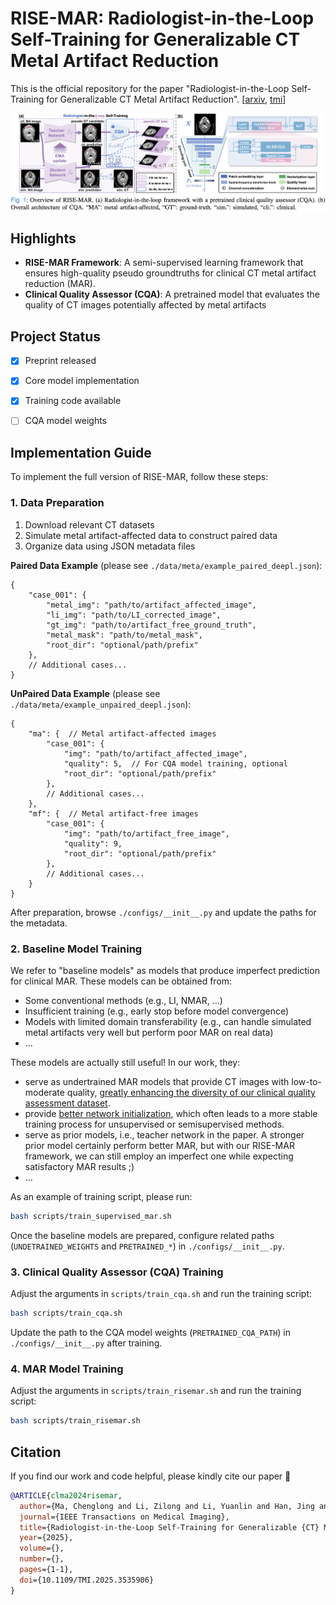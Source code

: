 # RISE-MAR: Radiologist-in-the-Loop Self-Training for Generalizable CT Metal Artifact Reduction


This is the official repository for the paper "Radiologist-in-the-Loop Self-Training for Generalizable CT Metal Artifact Reduction". [[arxiv](https://arxiv.org/abs/2501.15610), [tmi](https://ieeexplore.ieee.org/document/10857416)]

![](./figs/overview.png)

## Highlights
- **RISE-MAR Framework**: A semi-supervised learning framework that ensures high-quality pseudo groundtruths for clinical CT metal artifact reduction (MAR).
- **Clinical Quality Assessor (CQA)**: A pretrained model that evaluates the quality of CT images potentially affected by metal artifacts


## Project Status
- [x] Preprint released
- [x] Core model implementation
- [x] Training code available
- [ ] CQA model weights


## Implementation Guide
To implement the full version of RISE-MAR, follow these steps:



### 1. Data Preparation
1. Download relevant CT datasets
2. Simulate metal artifact-affected data to construct paired data
3. Organize data using JSON metadata files

**Paired Data Example** (please see `./data/meta/example_paired_deepl.json`):
```jsonc
{
    "case_001": {
        "metal_img": "path/to/artifact_affected_image",
        "li_img": "path/to/LI_corrected_image",
        "gt_img": "path/to/artifact_free_ground_truth",
        "metal_mask": "path/to/metal_mask",
        "root_dir": "optional/path/prefix" 
    },
    // Additional cases...
}
```

**UnPaired Data Example** (please see `./data/meta/example_unpaired_deepl.json`):
```jsonc
{
    "ma": {  // Metal artifact-affected images
        "case_001": {
            "img": "path/to/artifact_affected_image",
            "quality": 5,  // For CQA model training, optional
            "root_dir": "optional/path/prefix"
        },
        // Additional cases...
    },
    "mf": {  // Metal artifact-free images
        "case_001": {
            "img": "path/to/artifact_free_image",
            "quality": 9,
            "root_dir": "optional/path/prefix"
        },
        // Additional cases...
    }
}
```

After preparation, browse `./configs/__init__.py` and update the paths for the metadata.


### 2. Baseline Model Training
We refer to "baseline models" as models that produce imperfect prediction for clinical MAR. These models can be obtained from: 
- Some conventional methods (e.g., LI, NMAR, ...)
- Insufficient training (e.g., early stop before model convergence)
- Models with limited domain transferability (e.g., can handle simulated metal artifacts very well but perform poor MAR on real data)
- ...

These models are actually still useful! In our work, they:
- serve as undertrained MAR models that provide CT images with low-to-moderate quality, <u>greatly enhancing the diversity of our clinical quality assessment dataset</u>.
- provide <u>better network initialization</u>, which often leads to a more stable training process for unsupervised or semisupervised methods.
- serve as prior models, i.e., teacher network in the paper. A stronger prior model certainly perform better MAR, but with our RISE-MAR framework, we can still employ an imperfect one while expecting satisfactory MAR results ;) 
- ...

As an example of training script, please run:
```sh
bash scripts/train_supervised_mar.sh
```
Once the baseline models are prepared, configure related paths (`UNDETRAINED_WEIGHTS` and `PRETRAINED_*`) in `./configs/__init__.py`.


### 3. Clinical Quality Assessor (CQA) Training
Adjust the arguments in `scripts/train_cqa.sh` and run the training script:
```sh
bash scripts/train_cqa.sh
```

Update the path to the CQA model weights (`PRETRAINED_CQA_PATH`) in `./configs/__init__.py` after training.



### 4. MAR Model Training
Adjust the arguments in `scripts/train_risemar.sh` and run the training script:
```sh
bash scripts/train_risemar.sh
```


## Citation
If you find our work and code helpful, please kindly cite our paper :blue_heart:

```bibtex
@ARTICLE{clma2024risemar,
  author={Ma, Chenglong and Li, Zilong and Li, Yuanlin and Han, Jing and Zhang, Junping and Zhang, Yi and Liu, Jiannan and Shan, Hongming},
  journal={IEEE Transactions on Medical Imaging}, 
  title={Radiologist-in-the-Loop Self-Training for Generalizable {CT} Metal Artifact Reduction}, 
  year={2025},
  volume={},
  number={},
  pages={1-1},
  doi={10.1109/TMI.2025.3535906}
}
```
